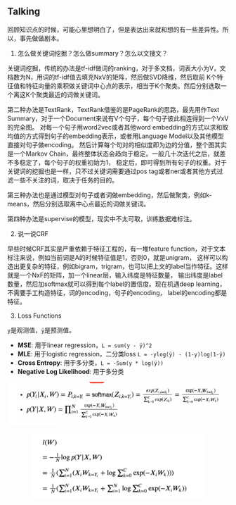 ## Talking

回顾知识点的时候，可能心里想明白了，但是表达出来就和想的有一些差异性。所以，事先做做剧本。

1. 怎么做关键词挖掘？怎么做summary？怎么以文搜文？

关键词挖掘，传统的办法是tf-idf做词的ranking，对于多文档，词表大小为V，文档数为N，用词的tf-idf值去填充NxV的矩阵，然后做SVD降维，然后取前
K个特征值和特征向量的乘积做关键词中心点的表示，相当于K个聚类。然后分别选取一个离这K个聚类最近的词做关键词。

第二种办法是TextRank，TextRank借鉴的是PageRank的思路，最先用作Text Summary，对于一个Document来说有V个句子，每个句子彼此相连得到一个VxV的完全图。
对每一个句子用word2vec或者其他word embedding的方式以求和取均值的方式得到句子的embedding表示，或者用Language Model以及其他模型直接对句子做encoding。
然后计算每个句对的相似度即为边的分值，整个图其实是一个Markov Chain，最终整体状态会趋向于稳定。一般几十次迭代之后，就差不多稳定了，每个句子的权重初始为1，
稳定后，即可得到所有句子的权重。对于关键词的挖掘也是一样，只不过关键词需要通过pos tag或者ner或者其他方式过滤一些不关注的词，取决于任务的目的。

第三种办法也是通过模型对句子或者词做embedding，然后做聚类，例如k-means，然后分别选取离中心点最近的词做关键词。

第四种办法是supervise的模型，现实中不太可取，训练数据难标注。

2. 说一说CRF

早些时候CRF其实是严重依赖于特征工程的，有一堆feature function，对于文本标注来说，例如当前词是A的时候特征值是1，否则0，就是unigram，
这样可以构造出更复杂的特征，例如bigram，trigram，也可以把上文的label当作特征。这样就是一个NxF的矩阵，加一个linear层，输入纬度是特征数量，
输出纬度是label数量，然后加softmax就可以得到每个label的置信度。现在机遇deep learning，不需要手工构造特征，词的encoding，句子的encoding，
label的encoding都是特征。

3. Loss Functions

`y`是观测值，`ÿ`是预测值。

 - **MSE**: 用于linear regression，`L = sum(y - ÿ)^2`
 - **MLE**: 用于logistic regression，二分类loss `L = -ylog(ÿ) - (1-y)log(1-ÿ)`
 - **Cross Entropy**: 用于多分类，`L = -Sum(y * log(ÿ))`
 - **Negative Log Likelihood**: 用于多分类
 
<p align='center'>
<img src="https://github.com/thelostpeace/origin_the_book/blob/master/image/NLL_1.png?raw=true" height=100/>
</p>

<p align='center'>
<img src="https://github.com/thelostpeace/origin_the_book/blob/master/image/NLL_2.png?raw=true" height=150/>
</p>

